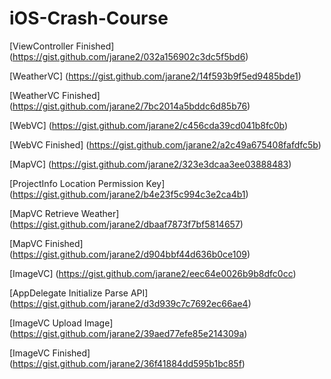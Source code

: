 iOS-Crash-Course
================


[ViewController Finished]
(https://gist.github.com/jarane2/032a156902c3dc5f5bd6)

[WeatherVC]
(https://gist.github.com/jarane2/14f593b9f5ed9485bde1)

[WeatherVC Finished]
(https://gist.github.com/jarane2/7bc2014a5bddc6d85b76)

[WebVC]
(https://gist.github.com/jarane2/c456cda39cd041b8fc0b)

[WebVC Finished]
(https://gist.github.com/jarane2/a2c49a675408fafdfc5b)

[MapVC]
(https://gist.github.com/jarane2/323e3dcaa3ee03888483)

[ProjectInfo Location Permission Key]
(https://gist.github.com/jarane2/b4e23f5c994c3e2ca4b1)

[MapVC Retrieve Weather]
(https://gist.github.com/jarane2/dbaaf7873f7bf5814657)

[MapVC Finished]
(https://gist.github.com/jarane2/d904bbf44d636b0ce109)

[ImageVC]
(https://gist.github.com/jarane2/eec64e0026b9b8dfc0cc)

[AppDelegate Initialize Parse API]
(https://gist.github.com/jarane2/d3d939c7c7692ec66ae4)

[ImageVC Upload Image]
(https://gist.github.com/jarane2/39aed77efe85e214309a)

[ImageVC Finished]
(https://gist.github.com/jarane2/36f41884dd595b1bc85f)
